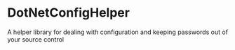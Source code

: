 DotNetConfigHelper
==================

A helper library for dealing with configuration and keeping passwords out of your source control 
